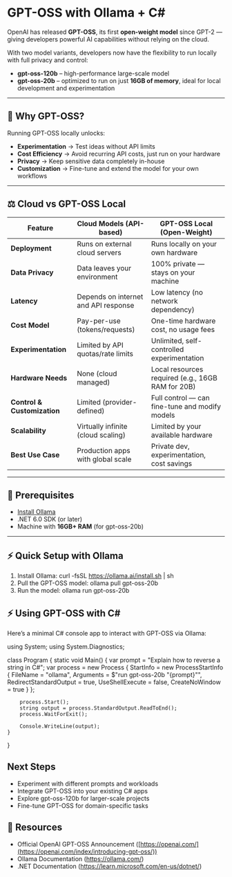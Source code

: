 # GPT-OSS with Ollama + C#

OpenAI has released **GPT-OSS**, its first **open-weight model** since GPT-2 — giving developers powerful AI capabilities without relying on the cloud.  

With two model variants, developers now have the flexibility to run locally with full privacy and control:  
- **gpt-oss-120b** – high-performance large-scale model  
- **gpt-oss-20b** – optimized to run on just **16GB of memory**, ideal for local development and experimentation  

---

## 🚀 Why GPT-OSS?

Running GPT-OSS locally unlocks:

- **Experimentation** → Test ideas without API limits  
- **Cost Efficiency** → Avoid recurring API costs, just run on your hardware  
- **Privacy** → Keep sensitive data completely in-house  
- **Customization** → Fine-tune and extend the model for your own workflows  

---

## ⚖️ Cloud vs GPT-OSS Local

| Feature                  | Cloud Models (API-based)                | GPT-OSS Local (Open-Weight)                   |
|---------------------------|------------------------------------------|-----------------------------------------------|
| **Deployment**           | Runs on external cloud servers          | Runs locally on your own hardware             |
| **Data Privacy**         | Data leaves your environment            | 100% private — stays on your machine          |
| **Latency**              | Depends on internet and API response    | Low latency (no network dependency)           |
| **Cost Model**           | Pay-per-use (tokens/requests)           | One-time hardware cost, no usage fees         |
| **Experimentation**      | Limited by API quotas/rate limits       | Unlimited, self-controlled experimentation    |
| **Hardware Needs**       | None (cloud managed)                    | Local resources required (e.g., 16GB RAM for 20B) |
| **Control & Customization** | Limited (provider-defined)            | Full control — can fine-tune and modify models|
| **Scalability**          | Virtually infinite (cloud scaling)      | Limited by your available hardware            |
| **Best Use Case**        | Production apps with global scale       | Private dev, experimentation, cost savings    |

---

## 🔧 Prerequisites

- [Install Ollama](https://ollama.ai)  
- .NET 6.0 SDK (or later)  
- Machine with **16GB+ RAM** (for gpt-oss-20b)  

---

## ⚡ Quick Setup with Ollama

1. Install Ollama:
   curl -fsSL https://ollama.ai/install.sh | sh
2. Pull the GPT-OSS model:
   ollama pull gpt-oss-20b
3. Run the model:
   ollama run gpt-oss-20b

## ⚡ Using GPT-OSS with C#
Here’s a minimal C# console app to interact with GPT-OSS via Ollama:

using System;
using System.Diagnostics;

class Program
{
    static void Main()
    {
        var prompt = "Explain how to reverse a string in C#";
        var process = new Process
        {
            StartInfo = new ProcessStartInfo
            {
                FileName = "ollama",
                Arguments = $"run gpt-oss-20b \"{prompt}\"",
                RedirectStandardOutput = true,
                UseShellExecute = false,
                CreateNoWindow = true
            }
        };

        process.Start();
        string output = process.StandardOutput.ReadToEnd();
        process.WaitForExit();

        Console.WriteLine(output);
    }
}

## Next Steps
- Experiment with different prompts and workloads
- Integrate GPT-OSS into your existing C# apps
- Explore gpt-oss-120b for larger-scale projects
- Fine-tune GPT-OSS for domain-specific tasks

## 📌 Resources
- Official OpenAI GPT-OSS Announcement ([https://openai.com/](https://openai.com/index/introducing-gpt-oss/))
- Ollama Documentation (https://ollama.com/)
- .NET Documentation (https://learn.microsoft.com/en-us/dotnet/)
